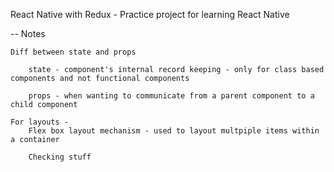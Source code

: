 React Native with Redux - Practice project for learning React Native

-- Notes

    Diff between state and props
    
        state - component's internal record keeping - only for class based components and not functional components

        props - when wanting to communicate from a parent component to a child component

    For layouts - 
        Flex box layout mechanism - used to layout multpiple items within a container

        Checking stuff